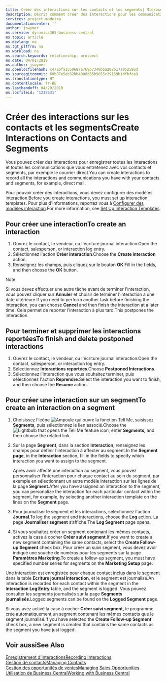 ```yaml
---
title: Créer des interactions sur les contacts et les segments| Microsoft Docs
description: Décrit comment créer des interactions pour les communications que vous avez avec vos contacts et segments dans Business Central, par exemple le courrier direct.
services: project-madeira
documentationcenter: ''
author: jswymer
ms.service: dynamics365-business-central
ms.topic: article
ms.devlang: na
ms.tgt_pltfrm: na
ms.workload: na
ms.search.keywords: relationship, prospect
ms.date: 04/01/2019
ms.author: jswymer
ms.openlocfilehash: c4726fa1550687a768b7340bba202617a052586d
ms.sourcegitcommit: 60b87e5eb32bb408dd65b9855c29159b1dfbfca8
ms.translationtype: HT
ms.contentlocale: fr-BE
ms.lasthandoff: 04/29/2019
ms.locfileid: "1238331"
---
```

# <a name="create-interactions-on-contacts-and-segments"></a><span data-ttu-id="2db80-103">Créer des interactions sur les contacts et les segments</span><span class="sxs-lookup"><span data-stu-id="2db80-103">Create Interactions on Contacts and Segments</span></span>
<span data-ttu-id="2db80-104">Vous pouvez créer des interactions pour enregistrer toutes les interactions et toutes les communications que vous entretenez avec vos contacts et segments, par exemple le courrier direct.</span><span class="sxs-lookup"><span data-stu-id="2db80-104">You can create interactions to record all the interactions and communications you have with your contacts and segments, for example, direct mail.</span></span>

<span data-ttu-id="2db80-105">Pour pouvoir créer des interactions, vous devez configurer des modèles interaction.</span><span class="sxs-lookup"><span data-stu-id="2db80-105">Before you create interactions, you must set up interaction templates.</span></span> <span data-ttu-id="2db80-106">Pour plus d'informations, reportez vous à [Configurer des modèles interaction](marketing-interactions.md).</span><span class="sxs-lookup"><span data-stu-id="2db80-106">For more information, see  [Set Up Interaction Templates](marketing-interactions.md).</span></span>

## <a name="to-create-an-interaction"></a><span data-ttu-id="2db80-107">Pour créer une interaction</span><span class="sxs-lookup"><span data-stu-id="2db80-107">To create an interaction</span></span>
1. <span data-ttu-id="2db80-108">Ouvrez le contact, le vendeur, ou l'écriture journal interaction.</span><span class="sxs-lookup"><span data-stu-id="2db80-108">Open the contact, salesperson, or interaction log entry.</span></span>
2. <span data-ttu-id="2db80-109">Sélectionnez l'action **Créer interaction**.</span><span class="sxs-lookup"><span data-stu-id="2db80-109">Choose the **Create Interaction** action.</span></span>
3. <span data-ttu-id="2db80-110">Renseignez les champs, puis cliquez sur le bouton **OK**.</span><span class="sxs-lookup"><span data-stu-id="2db80-110">Fill in the fields, and then choose the **OK** button.</span></span>

> [!NOTE]  
>   <span data-ttu-id="2db80-111">Si vous devez effectuer une autre tâche avant de terminer l'interaction, vous pouvez cliquer sur **Annuler** et choisir de terminer l'interaction à une date ultérieure.</span><span class="sxs-lookup"><span data-stu-id="2db80-111">If you need to perform another task before finishing the interaction, you can choose **Cancel** and then finish the interaction at a later time.</span></span> <span data-ttu-id="2db80-112">Cela permet de reporter l'interaction à plus tard.</span><span class="sxs-lookup"><span data-stu-id="2db80-112">This postpones the interaction.</span></span>

## <a name="to-finish-and-delete-postponed-interactions"></a><span data-ttu-id="2db80-113">Pour terminer et supprimer les interactions reportées</span><span class="sxs-lookup"><span data-stu-id="2db80-113">To finish and delete postponed interactions</span></span>
1. <span data-ttu-id="2db80-114">Ouvrez le contact, le vendeur, ou l'écriture journal interaction.</span><span class="sxs-lookup"><span data-stu-id="2db80-114">Open the contact, salesperson, or interaction log entry.</span></span>
2. <span data-ttu-id="2db80-115">Sélectionnez **Interactions reportées**.</span><span class="sxs-lookup"><span data-stu-id="2db80-115">Choose **Postponed Interactions**.</span></span>
3. <span data-ttu-id="2db80-116">Sélectionnez l'interaction que vous souhaitez terminer, puis sélectionnez l'action **Reprendre**.</span><span class="sxs-lookup"><span data-stu-id="2db80-116">Select the interaction you want to finish, and then choose the **Resume** action.</span></span>

## <a name="to-create-an-interaction-on-a-segment"></a><span data-ttu-id="2db80-117">Pour créer une interaction sur un segment</span><span class="sxs-lookup"><span data-stu-id="2db80-117">To create an interaction on a segment</span></span>
1. <span data-ttu-id="2db80-118">Choisissez l'icône ![Ampoule qui ouvre la fonction Tell Me](media/ui-search/search_small.png "Dites-moi ce que vous voulez faire"), saisissez **Segments**, puis sélectionnez le lien associé.</span><span class="sxs-lookup"><span data-stu-id="2db80-118">Choose the ![Lightbulb that opens the Tell Me feature](media/ui-search/search_small.png "Tell me what you want to do") icon, enter **Segments**, and then choose the related link.</span></span>
2. <span data-ttu-id="2db80-119">Sur la page **Segment**, dans la section **Interaction**, renseignez les champs pour définir l'interaction à affecter au segment.</span><span class="sxs-lookup"><span data-stu-id="2db80-119">In the **Segment page**, in the **Interaction** section, fill in the fields to specify which interaction you want to assign to the segment.</span></span>

    <span data-ttu-id="2db80-120">Après avoir affecté une interaction au segment, vous pouvez personnaliser l'interaction pour chaque contact au sein du segment, par exemple en sélectionnant un autre modèle interaction sur les lignes de la page **Segment**.</span><span class="sxs-lookup"><span data-stu-id="2db80-120">After you have assigned an interaction to the segment, you can personalize the interaction for each particular contact within the segment, for example, by selecting another interaction template on the lines on the **Segment** page.</span></span>  
3. <span data-ttu-id="2db80-121">Pour journaliser le segment et les interactions, sélectionnez l'action **Journal**.</span><span class="sxs-lookup"><span data-stu-id="2db80-121">To log the segment and interactions, choose the **Log** action.</span></span> <span data-ttu-id="2db80-122">La page **Journaliser segment** s’affiche.</span><span class="sxs-lookup"><span data-stu-id="2db80-122">The **Log Segment** page opens.</span></span>
4. <span data-ttu-id="2db80-123">Si vous souhaitez créer un segment contenant les mêmes contacts, activez la case à cocher **Créer suivi segment**.</span><span class="sxs-lookup"><span data-stu-id="2db80-123">If you want to create a new segment containing the same contacts, select the **Create Follow-up Segment** check box.</span></span> <span data-ttu-id="2db80-124">Pour créer un suivi segment, vous devez avoir indiqué une souche de numéros pour les segments sur la page **Paramètres Marketing**.</span><span class="sxs-lookup"><span data-stu-id="2db80-124">To create a follow-up segment, you must have specified number series for segments on the **Marketing Setup** page.</span></span>

<span data-ttu-id="2db80-125">Une interaction est enregistrée pour chaque contact inclus dans le segment dans la table **Ecriture journal interaction**, et le segment est journalisé.</span><span class="sxs-lookup"><span data-stu-id="2db80-125">An interaction is recorded for each contact within the segment in the **Interaction Log Entry** table, and the segment is logged.</span></span> <span data-ttu-id="2db80-126">Vous pouvez consulter les segments journalisés sur la page **Segments journalisés**.</span><span class="sxs-lookup"><span data-stu-id="2db80-126">Logged segments can be found on the **Logged Segment** page.</span></span>

<span data-ttu-id="2db80-127">Si vous avez activé la case à cocher **Créer suivi segment**, le programme crée automatiquement un segment contenant les mêmes contacts que le segment journalisé.</span><span class="sxs-lookup"><span data-stu-id="2db80-127">If you have selected the **Create Follow-up Segment** check box, a new segment is created that contains the same contacts as the segment you have just logged.</span></span>

## <a name="see-also"></a><span data-ttu-id="2db80-128">Voir aussi</span><span class="sxs-lookup"><span data-stu-id="2db80-128">See Also</span></span>
[<span data-ttu-id="2db80-129">Enregistrement d'interactions</span><span class="sxs-lookup"><span data-stu-id="2db80-129">Recording Interactions</span></span>](marketing-interactions.md)  
[<span data-ttu-id="2db80-130">Gestion de contacts</span><span class="sxs-lookup"><span data-stu-id="2db80-130">Managing Contacts</span></span>](marketing-contacts.md)  
[<span data-ttu-id="2db80-131">Gestion des opportunités de ventes</span><span class="sxs-lookup"><span data-stu-id="2db80-131">Managing Sales Opportunities</span></span>](marketing-manage-sales-opportunities.md)  
[<span data-ttu-id="2db80-132">Utilisation de Business Central</span><span class="sxs-lookup"><span data-stu-id="2db80-132">Working with Business Central</span></span>](ui-work-product.md)

